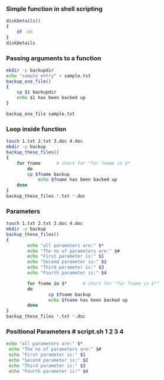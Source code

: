 ### Simple function in shell scripting
```sh
diskDetails()
{
	df -kh
}
diskDetails
```

### Passing arguments to a function
```sh
mkdir -p backupdir
echo "sample entry" > sample.txt
backup_one_file()
{
	cp $1 backupdir
	echo $1 has been backed up
}

backup_one_file sample.txt
```

### Loop inside function
```sh
touch 1.txt 2.txt 3.doc 4.doc
mkdir -p backup
backup_these_files()
{
	for fname      # short for "for fname in $*
     	do         
		cp $fname backup
	        echo $fname has been backed up
	done
}
backup_these_files *.txt *.doc
```

### Parameters
```sh
touch 1.txt 2.txt 3.doc 4.doc
mkdir -p backup
backup_these_files()
{
        echo "all parameters are:" $*
        echo "The no of parameters are:" $#
        echo "First parameter is:" $1
        echo "Second parameter is:" $2
        echo "Third parameter is:" $3
        echo "Fourth parameter is:" $4

        for fname in $*      # short for "for fname in $*"
        do
                cp $fname backup
                echo $fname has been backed up
        done
}
backup_these_files *.txt *.doc
```

### Positional Parameters # script.sh 1 2 3 4
```sh
echo "all parameters are:" $*
 echo "The no of parameters are:" $#
 echo "First parameter is:" $1
 echo "Second parameter is:" $2
 echo "Third parameter is:" $3
 echo "Fourth parameter is:" $4
```
